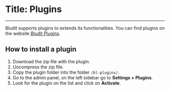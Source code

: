 # Title: Plugins
<!-- Position: 5 -->
---
Bludit supports plugins to extends its functionalities. You can find plugins on the website [Bludit Plugins](https://plugins.bludit.com).

## How to install a plugin
1. Download the zip file with the plugin.
2. Uncompress the zip file.
3. Copy the plugin folder into the folder `/bl-plugins/`.
4. Go to the admin panel, on the left sidebar go to **Settings > Plugins**.
5. Look for the plugin on the list and click on **Activate**.
